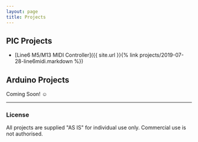 ```yaml
---
layout: page
title: Projects
---
```


## PIC Projects

* [Line6 M5/M13 MIDI Controller]({{ site.url }}{% link projects/2019-07-28-line6midi.markdown %})

## Arduino Projects

Coming Soon! ☺️

---
### License 

All projects are supplied "AS IS" for individual use only. Commercial use is not authorised.  



